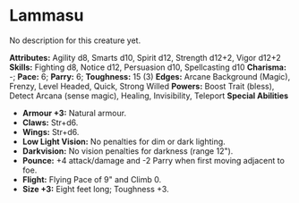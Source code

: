 # Lammasu

No description for this creature yet.

**Attributes:** Agility d8, Smarts d10, Spirit d12, Strength d12+2,
Vigor d12+2
**Skills:** Fighting d8, Notice d12, Persuasion d10, Spellcasting d10
**Charisma:** -; **Pace:** 6; **Parry:** 6; **Toughness:** 15 (3)
**Edges:** Arcane Background (Magic), Frenzy, Level Headed, Quick,
Strong Willed
**Powers:** Boost Trait (bless), Detect Arcana (sense magic), Healing,
Invisibility, Teleport
**Special Abilities**

- **Armour +3:** Natural armour.
- **Claws:** Str+d6.
- **Wings:** Str+d6.
- **Low Light Vision:** No penalties for dim or dark lighting.
- **Darkvision:** No vision penalties for darkness (range 12").
- **Pounce:** +4 attack/damage and -2 Parry when first moving adjacent
to foe.
- **Flight:** Flying Pace of 9" and Climb 0.
- **Size +3:** Eight feet long; Toughness +3.
